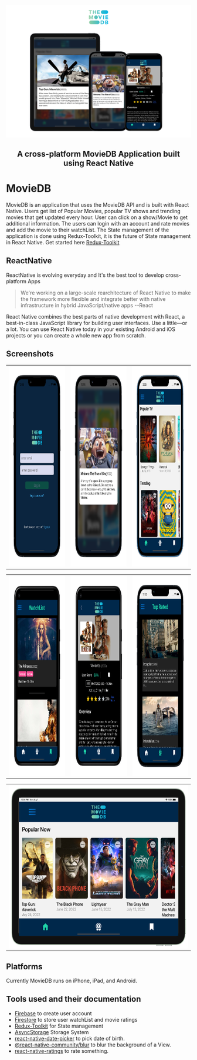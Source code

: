 <p align="center"><img src="Resources/Banner.png" /></p>
<h2 align="center">A cross-platform MovieDB Application built using React Native</h2>

# MovieDB

MovieDB is an application that uses the MovieDB API and is built with React Native. Users get list of Popular Movies, popular TV shows and trending movies that get updated every hour. User can click on a show/Movie to get additional information.
The users can login with an account and rate movies and add the movie to their watchList. The State management of the application is done using Redux-Toolkit, it is the future of State management in React Native. Get started here [Redux-Toolkit](https://redux-toolkit.js.org/)

## ReactNative

ReactNative is evolving everyday and It's the best tool to develop cross-platform Apps

> We're working on a large-scale rearchitecture of React Native to make the framework more flexible and integrate better with native infrastructure in hybrid JavaScript/native apps --React

React Native combines the best parts of native development with React, a best-in-class JavaScript library for building user interfaces.
Use a little—or a lot. You can use React Native today in your existing Android and iOS projects or you can create a whole new app from scratch.

## Screenshots

<table>
  <tr>
    <td><img src="Resources/Screen1.png" height = "545" width="291.91"></td>
    <td><img src="Resources/Screen2.png" height = "545" width="291.91"></td>
    <td><img src="Resources/Screen7.png" height = "545" width="291.91"></td>
  </tr>
</table>
<table>
  <tr>
    <td><img src="Resources/Screen4.png" height = "545" width="294.43"></td>
    <td><img src="Resources/Screen6.png" height = "545" width="294.43"></td>
    <td><img src="Resources/Screen3.png" height = "545" width="291.91"></td>
  </tr>
</table>
<table>
  <tr>
    <td><img src="Resources/Screen5.png" height = "443.65" width=608.3"></td>
  </tr>
</table>

## Platforms

Currently MovieDB runs on iPhone, iPad, and Android.

## Tools used and their documentation

- [Firebase](https://rnfirebase.io/) to create user account
- [Firestore](https://rnfirebase.io/firestore/usage) to store user watchList and movie ratings
- [Redux-Toolkit](https://redux-toolkit.js.org/) for State management
- [AsyncStorage](https://www.npmjs.com/package/@react-native-async-storage/async-storage) Storage System
- [react-native-date-picker](https://github.com/henninghall/react-native-date-picker) to pick date of birth.
- [@react-native-community/blur](https://github.com/Kureev/react-native-blur) to blur the background of a View.
- [react-native-ratings](https://github.com/Monte9/react-native-ratings) to rate something.

